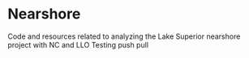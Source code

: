 # Nearshore
Code and resources related to analyzing the Lake Superior nearshore project with NC and LLO
Testing push pull 